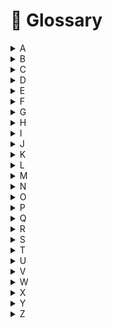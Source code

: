 # 🚧 Glossary



<details>

<summary>A</summary>



</details>

<details>

<summary>B</summary>



</details>

<details>

<summary>C</summary>

**`Contracts`:** Formed between renter and host, contracts determine how much data is being stored, for how long, and at what price. These are automatically tracked and completed by the software and blockchain.



</details>

<details>

<summary>D</summary>



</details>

<details>

<summary>E</summary>



</details>

<details>

<summary>F</summary>



</details>

<details>

<summary>G</summary>



</details>

<details>

<summary>H</summary>

**`Host`:** Someone who lends their storage space so others can upload files to the network.

</details>

<details>

<summary>I</summary>



</details>

<details>

<summary>J</summary>



</details>

<details>

<summary>K</summary>



</details>

<details>

<summary>L</summary>



</details>

<details>

<summary>M</summary>



</details>

<details>

<summary>N</summary>

**Node:** Your instance or installation of Sia.



</details>

<details>

<summary>O</summary>



</details>

<details>

<summary>P</summary>



</details>

<details>

<summary>Q</summary>



</details>

<details>

<summary>R</summary>

**`Renter`:** Someone who uploads files to the network.

</details>

<details>

<summary>S</summary>

**`Siacoins`:** The cryptocurrency that powers Sia. It's utility tokens used for transactions within the Sia network.

**`Siafunds`:** A secondary, revenue-sharing token on the network that grants the holder Siacoins for every completed contract.

</details>

<details>

<summary>T</summary>



</details>

<details>

<summary>U</summary>



</details>

<details>

<summary>V</summary>



</details>

<details>

<summary>W</summary>



</details>

<details>

<summary>X</summary>



</details>

<details>

<summary>Y</summary>



</details>

<details>

<summary>Z</summary>



</details>

